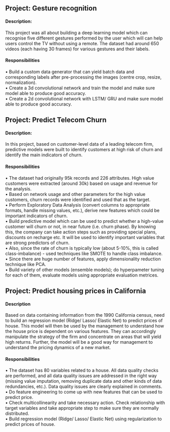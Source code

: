 ## Project: Gesture recognition
#### Description: 
This project was all about building a deep learning model which can recognise five different gestures performed by the user which will can help users control the TV without using a remote. The dataset had around 650 videos (each having 30 frames) for various gestures and their labels.
#### Responsibilities
•	Build a custom data generator that can yield batch data and corresponding labels after pre-processing the images (centre crop, resize, normalization).<br>
•	Create a 3d convolutional network and train the model and make sure model able to produce good accuracy.<br>
•	Create a 2d convolutional network with LSTM/ GRU and make sure model able to produce good accuracy.<br>

## Project: Predict Telecom Churn
#### Description: 
In this project, based on customer-level data of a leading telecom firm, predictive models were built to identify customers at high risk of churn and identify the main indicators of churn. <br>
#### Responsibilities
•	The dataset had originally 95k records and 226 attributes. High value customers were extracted (around 30k) based on usage and revenue for the analysis. <br>
•	Based on network usage and other parameters for the high value customers, churn records were identified and used that as the target.<br>
•	Perform Exploratory Data Analysis (convert columns to appropriate formats, handle missing values, etc.), derive new features which could be important indicators of churn. <br>
•	Build predictive model which can be used to predict whether a high-value customer will churn or not, in near future (i.e. churn phase). By knowing this, the company can take action steps such as providing special plans, discounts on recharge etc. It will be used to identify important variables that are strong predictors of churn. <br>
•	Also, since the rate of churn is typically low (about 5-10%, this is called class-imbalance) - used techniques like SMOTE to handle class imbalance. <br>
•	Since there are huge number of features, apply dimensionality reduction technique like PCA.<br>
•	Build variety of other models (ensemble models); do hyperpameter tuning for each of them, evaluate models using appropriate evaluation metrices.<br>

## Project: Predict housing prices in California 
#### Description
Based on data containing information from the 1990 California census, need to build an regression model (Ridge/ Lasso/ Elastic Net) to predict prices of house. This model will then be used by the management to understand how the house price is dependent on various features. They can accordingly manipulate the strategy of the firm and concentrate on areas that will yield high returns. Further, the model will be a good way for management to understand the pricing dynamics of a new market.<br>
#### Responsibilities
•	The dataset has 80 variables related to a house. All data quality checks are performed, and all data quality issues are addressed in the right way (missing value imputation, removing duplicate data and other kinds of data redundancies, etc.). Data quality issues are clearly explained in comments. <br>
•	Do feature engineering to come up with new features that can be used to predict price.<br>
•	Check multicollinearity and take necessary action. Check relationship with target variables and take appropriate step to make sure they are normally distributed.<br>
•	Build regression model (Ridge/ Lasso/ Elastic Net) using regularization to predict prices of house. <br>

